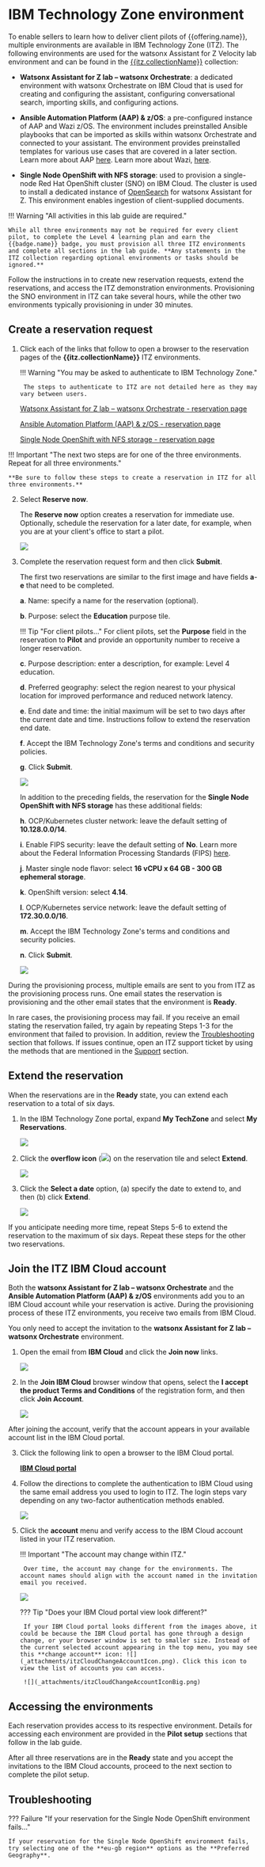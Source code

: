 # IBM Technology Zone environment
To enable sellers to learn how to deliver client pilots of {{offering.name}}, multiple environments are available in IBM Technology Zone (ITZ). The following environments are used for the watsonx Assistant for Z Velocity lab environment and can be found in the <a href="{{itz.collectionURL}}" target="_blank">{{itz.collectionName}}</a> collection:

- **Watsonx Assistant for Z lab – watsonx Orchestrate**: a dedicated environment with watsonx Orchestrate on IBM Cloud that is used for creating and configuring the assistant, configuring conversational search, importing skills, and configuring actions.

- **Ansible Automation Platform (AAP) & z/OS**: a pre-configured instance of AAP and Wazi z/OS. The environment includes preinstalled Ansible playbooks that can be imported as skills within watsonx Orchestrate and connected to your assistant. The environment provides preinstalled templates for various use cases that are covered in a later section. Learn more about AAP <a href="https://www.redhat.com/en/technologies/management/ansible" target="_blank">here</a>. Learn more about Wazi, <a href="https://www.ibm.com/cloud/wazi-as-a-service" target="_blank">here</a>.

- **Single Node OpenShift with NFS storage**: used to provision a single-node Red Hat OpenShift cluster (SNO) on IBM Cloud. The cluster is used to install a dedicated instance of [OpenSearch](https://opensearch.org/) for watsonx Assistant for Z. This environment enables ingestion of client-supplied documents.

<!-- Add architecture info here -->

!!! Warning "All activities in this lab guide are required."

    While all three environments may not be required for every client pilot, to complete the Level 4 learning plan and earn the {{badge.name}} badge, you must provision all three ITZ environments and complete all sections in the lab guide. **Any statements in the ITZ collection regarding optional environments or tasks should be ignored.**

 <!-- ITZ currently restricts individual users to a maximum of two concurrent environment reservations for the purpose of education or training. To overcome this limitation, an IBM Sales Cloud opportunity number has been created: #######. You will use this number when creating your reservations. This opportunity number should only be used for the purpose of completing this training. -->

Follow the instructions in to create new reservation requests, extend the reservations, and access the ITZ demonstration environments. Provisioning the SNO environment in ITZ can take several hours, while the other two environments typically provisioning in under 30 minutes.

## Create a reservation request
1. Click each of the links that follow to open a browser to the reservation pages of the **{{itz.collectionName}}** ITZ environments.

    !!! Warning "You may be asked to authenticate to IBM Technology Zone."

        The steps to authenticate to ITZ are not detailed here as they may vary between users.

    <a href="{{itz.orchestrateEnv}}" target="_blank">Watsonx Assistant for Z lab – watsonx Orchestrate - reservation page</a>
    
    <a href="{{itz.aapEnv}}" target="_blank">Ansible Automation Platform (AAP) & z/OS - reservation page</a>
    
    <a href="{{itz.snoEnv}}" target="_blank">Single Node OpenShift with NFS storage - reservation page</a>

!!! Important "The next two steps are for one of the three environments. Repeat for all three environments."

    **Be sure to follow these steps to create a reservation in ITZ for all three environments.**

2. Select **Reserve now**.

    The **Reserve now** option creates a reservation for immediate use. Optionally, schedule the reservation for a later date, for example, when you are at your client's office to start a pilot.

    ![](_attachments/itzRSVPReserveNow.png)

3. Complete the reservation request form and then click **Submit**.

    The first two reservations are similar to the first image and have fields **a**-**e** that need to be completed.

    **a**. Name: specify a name for the reservation (optional).

    **b**. Purpose: select the **Education** purpose tile.

    !!! Tip "For client pilots..."
        For client pilots, set the **Purpose** field in the reservation to **Pilot** and provide an opportunity number to receive a longer reservation.

    **c**. Purpose description: enter a description, for example: Level 4 education.

    **d**. Preferred geography: select the region nearest to your physical location for improved performance and reduced network latency.

    **e**. End date and time: the initial maximum will be set to two days after the current date and time. Instructions follow to extend the reservation end date.

    **f**. Accept the IBM Technology Zone's terms and conditions and security policies.

    **g**. Click **Submit**.

    ![](_attachments/itzRSVPReservationPage.png)

    In addition to the preceding fields, the reservation for the **Single Node OpenShift with NFS storage** has these additional fields:

    **h**. OCP/Kubernetes cluster network: leave the default setting of **10.128.0.0/14**.

    **i**. Enable FIPS security: leave the default setting of **No**. Learn more about the Federal Information Processing Standards (FIPS) <a href="https://en.wikipedia.org/wiki/Federal_Information_Processing_Standards#:~:text=The%20Federal%20Information%20Processing%20Standards,States%20government%20agencies%20and%20contractors." target="_blank">here</a>.

    **j**. Master single node flavor: select **16 vCPU x 64 GB - 300 GB ephemeral storage**.

    **k**. OpenShift version: select **4.14**.

    **l**. OCP/Kubernetes service network: leave the default setting of **172.30.0.0/16**.
    
    **m**. Accept the IBM Technology Zone's terms and conditions and security policies.

    **n**. Click **Submit**.

    ![](_attachments/itzRSVPReservationPage2.png)

<div style="page-break-after: always;"></div>

During the provisioning process, multiple emails are sent to you from ITZ as the provisioning process runs. One email states the reservation is provisioning and the other email states that the environment is **Ready**.

In rare cases, the provisioning process may fail. If you receive an email stating the reservation failed, try again by repeating Steps 1-3 for the environment that failed to provision. In addition, review the [Troubleshooting](#troubleshooting) section that follows. If issues continue, open an ITZ support ticket by using the methods that are mentioned in the [Support](index.md#support) section.

## Extend the reservation
When the reservations are in the **Ready** state, you can extend each reservation to a total of six days. 

1. In the IBM Technology Zone portal, expand **My TechZone** and select **My Reservations**.

    ![](_attachments/itzMyReservations.png)

2. Click the **overflow icon** (![](_attachments/overflowIcon.png)) on the reservation tile and select **Extend**.

    ![](_attachments/itzExtendMenu.png)
<div style="page-break-after: always;"></div>

3. Click the **Select a date** option, (a) specify the date to extend to, and then (b) click **Extend**.

    ![](_attachments/itzExtendRsvp.png)

If you anticipate needing more time, repeat Steps 5-6 to extend the reservation to the maximum of six days. Repeat these steps for the other two reservations.
<div style="page-break-after: always;"></div>

## Join the ITZ IBM Cloud account
Both the **watsonx Assistant for Z lab – watsonx Orchestrate** and the **Ansible Automation Platform (AAP) & z/OS** environments add you to an IBM Cloud account while your reservation is active. During the provisioning process of these ITZ environments, you receive two emails from IBM Cloud. 

You only need to accept the invitation to the **watsonx Assistant for Z lab – watsonx Orchestrate** environment.

1. Open the email from **IBM Cloud** and click the **Join now** links.

    ![](_attachments/itzJoinCloudEmail.png)

2. In the **Join IBM Cloud** browser window that opens, select the **I accept the product Terms and Conditions** of the registration form, and then click **Join Account**.

    ![](_attachments/itzJoinCloud.png)

After joining the account, verify that the account appears in your available account list in the IBM Cloud portal.

3. Click the following link to open a browser to the IBM Cloud portal.

    <a href="cloud.ibm.com" target="_blank">**IBM Cloud portal**</a>

4. Follow the directions to complete the authentication to IBM Cloud using the same email address you used to login to ITZ. The login steps vary depending on any two-factor authentication methods enabled. 

    ![](_attachments/itzCloudLogin.png)

5. Click the **account** menu and verify access to the IBM Cloud account listed in your ITZ reservation.

    !!! Important "The account may change within ITZ."

        Over time, the account may change for the environments. The account names should align with the account named in the invitation email you received. 

    ![](_attachments/itzCloudAccountsVerify.png)

    ??? Tip "Does your IBM Cloud portal view look different?"

        If your IBM Cloud portal looks different from the images above, it could be because the IBM Cloud portal has gone through a design change, or your browser window is set to smaller size. Instead of the current selected account appearing in the top menu, you may see this **change account** icon: ![](_attachments/itzCloudChangeAccountIcon.png). Click this icon to view the list of accounts you can access.

        ![](_attachments/itzCloudChangeAccountIconBig.png)

## Accessing the environments
Each reservation provides access to its respective environment. Details for accessing each environment are provided in the **Pilot setup** sections that follow in the lab guide.

After all three reservations are in the **Ready** state and you accept the invitations to the IBM Cloud accounts, proceed to the next section to complete the pilot setup.

## Troubleshooting
??? Failure "If your reservation for the Single Node OpenShift environment fails..."

    If your reservation for the Single Node OpenShift environment fails, try selecting one of the **eu-gb region** options as the **Preferred Geography**. 